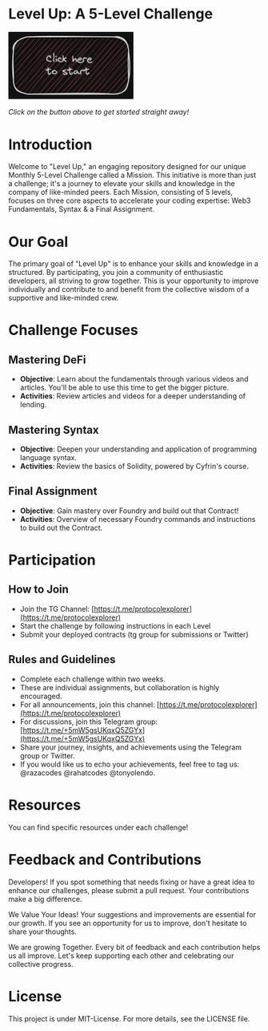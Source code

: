 # Level Up: A 5-Level Challenge

[<img alt="start here" width="250px" src="./starthere.png" />](./Season-1-Defi-Lending/Level-1/Readme.md)

*Click on the button above to get started straight away!*

# Introduction

Welcome to "Level Up," an engaging repository designed for our unique Monthly 5-Level Challenge called a Mission. This initiative is more than just a challenge; it's a journey to elevate your skills and knowledge in the company of like-minded peers. Each Mission, consisting of 5 levels, focuses on three core aspects to accelerate your coding expertise: Web3 Fundamentals, Syntax & a Final Assignment.

# Our Goal

The primary goal of "Level Up" is to enhance your skills and knowledge in a structured. By participating, you join a community of enthusiastic developers, all striving to grow together. This is your opportunity to improve individually and contribute to and benefit from the collective wisdom of a supportive and like-minded crew.

# Challenge Focuses

## Mastering DeFi

- **Objective**: Learn about the fundamentals through various videos and articles. You'll be able to use this time to get the bigger picture.
- **Activities**: Review articles and videos for a deeper understanding of lending.

## Mastering Syntax

- **Objective**: Deepen your understanding and application of programming language syntax.
- **Activities**: Review the basics of Solidity, powered by Cyfrin's course.

## Final Assignment

- **Objective**: Gain mastery over Foundry and build out that Contract!
- **Activities**: Overview of necessary Foundry commands and instructions to build out the Contract.

# Participation

## How to Join

- Join the TG Channel: [https://t.me/protocolexplorer](https://t.me/protocolexplorer)
- Start the challenge by following instructions in each Level
- Submit your deployed contracts (tg group for submissions or Twitter)

## Rules and Guidelines

- Complete each challenge within two weeks.
- These are individual assignments, but collaboration is highly encouraged.
- For all announcements, join this channel: [https://t.me/protocolexplorer](https://t.me/protocolexplorer)
- For discussions, join this Telegram group: [https://t.me/+5mW5gsUKqxQ5ZGYx](https://t.me/+5mW5gsUKqxQ5ZGYx)
- Share your journey, insights, and achievements using the Telegram group or Twitter.
- If you would like us to echo your achievements, feel free to tag us: @razacodes @rahatcodes @tonyolendo.

# Resources

You can find specific resources under each challenge!

# Feedback and Contributions

Developers! If you spot something that needs fixing or have a great idea to enhance our challenges, please submit a pull request. Your contributions make a big difference.

We Value Your Ideas! Your suggestions and improvements are essential for our growth. If you see an opportunity for us to improve, don't hesitate to share your thoughts.

We are growing Together. Every bit of feedback and each contribution helps us all improve. Let's keep supporting each other and celebrating our collective progress.

# License

This project is under MIT-License. For more details, see the LICENSE file.
